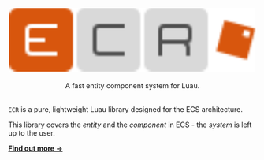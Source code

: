 <div align="center">
    <img src="docs/assets/images/logo.svg" width="500" />
    <br><br>
    A fast entity component system for Luau.
</div>

<br>

`ECR` is a pure, lightweight Luau library designed for the ECS architecture.

This library covers the *entity* and the *component* in ECS - the *system* is left up to the user.

[**Find out more &rarr;**](https://centau.github.io/ecr)
